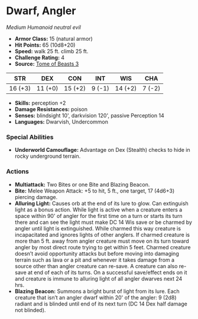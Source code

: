 # Dwarf, Angler

*Medium* *Humanoid* *neutral evil*

- **Armor Class:** 15 (natural armor)
- **Hit Points:** 65 (10d8+20)
- **Speed:** walk 25 ft. climb 25 ft.
- **Challenge Rating:** 4
- **Source:** [Tome of Beasts 3](https://koboldpress.com/kpstore/product/tome-of-beasts-2-for-5th-edition/)

| STR | DEX | CON | INT | WIS | CHA |
| --- | --- | --- | --- | --- | --- |
| 16 (+3) | 11 (+0) | 15 (+2) | 9 (-1) | 14 (+2) | 7 (-2) |

- **Skills:** perception +2
- **Damage Resistances:** poison
- **Senses:** blindsight 10', darkvision 120', passive Perception 14
- **Languages:** Dwarvish, Undercommon
### Special Abilities
- **Underworld Camouflage:** Advantage on Dex (Stealth) checks to hide in rocky underground terrain.
### Actions
- **Multiattack:** Two Bites or one Bite and Blazing Beacon.
- **Bite:** Melee Weapon Attack: +5 to hit, 5 ft., one target, 17 (4d6+3) piercing damage.
- **Alluring Light:** Causes orb at the end of its lure to glow. Can extinguish light as a bonus action. While light is active when a creature enters a space within 90' of angler for the first time on a turn or starts its turn there and can see the light must make DC 14 Wis save or be charmed by angler until light is extinguished. While charmed this way creature is incapacitated and ignores lights of other anglers. If charmed creature is more than 5 ft. away from angler creature must move on its turn toward angler by most direct route trying to get within 5 feet. Charmed creature doesn’t avoid opportunity attacks but before moving into damaging terrain such as lava or a pit and whenever it takes damage from a source other than angler creature can re-save. A creature can also re-save at end of each of its turns. On a successful save/effect ends on it and creature is immune to alluring light of all angler dwarves next 24 hrs.
- **Blazing Beacon:** Summons a bright burst of light from its lure. Each creature that isn’t an angler dwarf within 20' of the angler: 9 (2d8) radiant and is blinded until end of its next turn (DC 14 Dex half damage not blinded).

